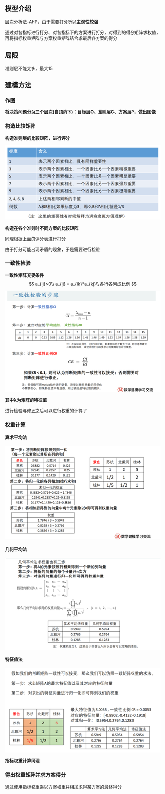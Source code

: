 ## 模型介绍

层次分析法-AHP，由于需要打分所以**主观性较强**

通过对各指标进行打分、对各指标下的方案进行打分，对得到的得分矩阵求权值，再将指标权重矩阵与方案权重矩阵结合求最后各方案的得分



## 局限

准则层不能太多，最大15



## 建模方法



### 作图

**将决策问题分为三个层次(自顶向下)：目标层O、准则层C、方案层P，做出图像**



### 构造比较矩阵

**构造准则层的比较矩阵，进行评分**

<img src="https://raw.githubusercontent.com/Chikie920/Mark/266f340e02a18857d4b3a9093f7577d9027fd0d3/Sources/images_math/image-20220116185257891.png" alt="image-20220116185257891" style="zoom:80%;" />

**构造在各个准则时不同方案的比较矩阵**

同理根据上面的评分表进行打分



由于打分可能出现矛盾的现象，于是需要进行检验



### 一致性检验

**一致性矩阵充要条件**
$$
a_{ij}>0\\
a_{ij} = a_{ik}*a_{kj}\\
各行各列成比例
$$


<img src="https://raw.githubusercontent.com/Chikie920/Mark/266f340e02a18857d4b3a9093f7577d9027fd0d3/Sources/images_math/image-20220116185938358.png" alt="image-20220116185938358" style="zoom:80%;" />

**其中λ为矩阵的特征值**



进行检验与修正之后可以进行权重的计算了



### 权重计算



#### 算术平均法



<img src="https://raw.githubusercontent.com/Chikie920/Mark/266f340e02a18857d4b3a9093f7577d9027fd0d3/Sources/images_math/image-20220116190639226.png" alt="image-20220116190639226" style="zoom:80%;" />



#### 几何平均法

<img src="https://raw.githubusercontent.com/Chikie920/Mark/266f340e02a18857d4b3a9093f7577d9027fd0d3/Sources/images_math/image-20220116190739453.png" alt="image-20220116190739453" style="zoom:80%;" />



#### 特征值法

<img src="https://raw.githubusercontent.com/Chikie920/Mark/266f340e02a18857d4b3a9093f7577d9027fd0d3/Sources/images_math/image-20220116190819707.png" alt="image-20220116190819707" style="zoom:80%;" />



**指标权重计算同理**



### 得出权重矩阵并求方案得分

通过使用指标权重乘以方案权重并相加求得某方案的最终得分
